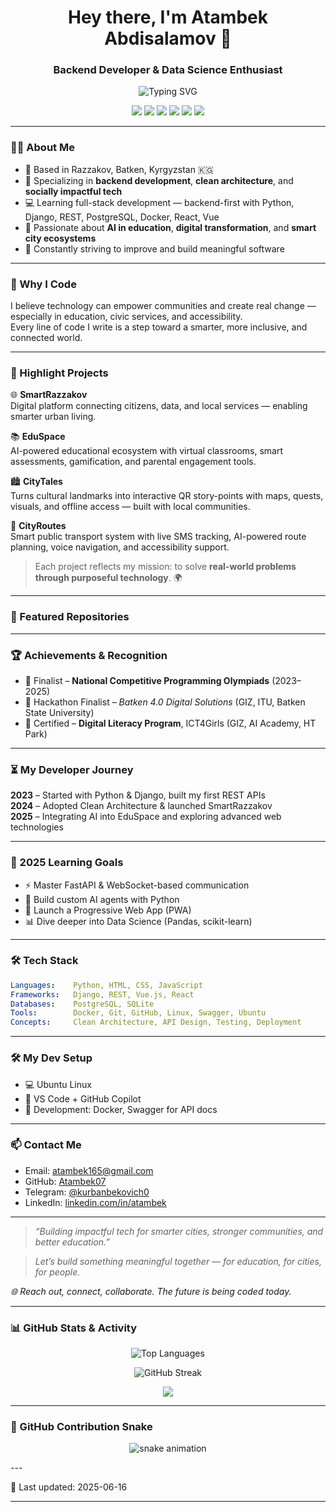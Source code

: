 <h1 align="center">Hey there, I'm Atambek Abdisalamov 👋</h1>
<h3 align="center">Backend Developer & Data Science Enthusiast</h3>

<p align="center">
  <img src="https://readme-typing-svg.demolab.com?font=Fira+Code&pause=1000&color=00F796&center=true&vCenter=true&width=435&lines=Backend+Developer;AI+in+Education+Enthusiast;Smart+City+Builder;Learning+Fast+%26+Dreaming+Big" alt="Typing SVG" />
</p>

<p align="center">
  <img src="https://img.shields.io/badge/-Python-3776AB?style=flat&logo=python&logoColor=white" />
  <img src="https://img.shields.io/badge/-Django-092E20?style=flat&logo=django&logoColor=white" />
  <img src="https://img.shields.io/badge/-PostgreSQL-4169E1?style=flat&logo=postgresql&logoColor=white" />
  <img src="https://img.shields.io/badge/-GitHub-181717?style=flat&logo=github&logoColor=white" />
  <img src="https://img.shields.io/badge/Linux-FCC624?style=flat&logo=linux&logoColor=black" />
  <img src="https://img.shields.io/badge/Vue.js-4FC08D?style=flat&logo=vue.js&logoColor=white" />
</p>

---

### 👨‍💻 About Me
- 📍 Based in Razzakov, Batken, Kyrgyzstan 🇰🇬  
- 🔧 Specializing in **backend development**, **clean architecture**, and **socially impactful tech**
- 💻 Learning full-stack development — backend-first with Python, Django, REST, PostgreSQL, Docker, React, Vue
- 🤖 Passionate about **AI in education**, **digital transformation**, and **smart city ecosystems**
- 🚀 Constantly striving to improve and build meaningful software

---

### 🌱 Why I Code
I believe technology can empower communities and create real change — especially in education, civic services, and accessibility.  
Every line of code I write is a step toward a smarter, more inclusive, and connected world.

---

### 🚀 Highlight Projects

🌐 **SmartRazzakov**  
Digital platform connecting citizens, data, and local services — enabling smarter urban living.

📚 **EduSpace**  
AI-powered educational ecosystem with virtual classrooms, smart assessments, gamification, and parental engagement tools.

🏙 **CityTales**  
Turns cultural landmarks into interactive QR story-points with maps, quests, visuals, and offline access — built with local communities.

🚌 **CityRoutes**  
Smart public transport system with live SMS tracking, AI-powered route planning, voice navigation, and accessibility support.

> Each project reflects my mission: to solve **real-world problems through purposeful technology**. 🌍

---

### 📌 Featured Repositories

<!-- FEATURED_REPOS:START -->
<!-- FEATURED_REPOS:END -->

---

### 🏆 Achievements & Recognition

- 🥈 Finalist – **National Competitive Programming Olympiads** (2023–2025)
- 🥉 Hackathon Finalist – *Batken 4.0 Digital Solutions* (GIZ, ITU, Batken State University)
- 📜 Certified – **Digital Literacy Program**, ICT4Girls (GIZ, AI Academy, HT Park)

---

### ⏳ My Developer Journey

**2023** – Started with Python & Django, built my first REST APIs  
**2024** – Adopted Clean Architecture & launched SmartRazzakov  
**2025** – Integrating AI into EduSpace and exploring advanced web technologies

---

### 🎯 2025 Learning Goals

- ⚡ Master FastAPI & WebSocket-based communication
- 🧠 Build custom AI agents with Python
- 📱 Launch a Progressive Web App (PWA)
- 📊 Dive deeper into Data Science (Pandas, scikit-learn)

---

### 🛠️ Tech Stack

```yaml
Languages:    Python, HTML, CSS, JavaScript
Frameworks:   Django, REST, Vue.js, React
Databases:    PostgreSQL, SQLite
Tools:        Docker, Git, GitHub, Linux, Swagger, Ubuntu 
Concepts:     Clean Architecture, API Design, Testing, Deployment
```
---

### 🛠 My Dev Setup
- 💻 Ubuntu Linux
- 📝 VS Code + GitHub Copilot
- 🐳 Development: Docker, Swagger for API docs

---

### 📫 Contact Me

- Email: atambek165@gmail.com  
- GitHub: [Atambek07](https://github.com/Atambek07)  
- Telegram: [@kurbanbekovich0](https://t.me/kurbanbekovich0)  
- LinkedIn: [linkedin.com/in/atambek](https://linkedin.com/in/atambek)

---

> *“Building impactful tech for smarter cities, stronger communities, and better education.”*

> *Let’s build something meaningful together — for education, for cities, for people.*

*🌐 Reach out, connect, collaborate. The future is being coded today.*


---

### 📊 GitHub Stats & Activity


<p align="center">
  <img src="https://github-readme-stats.vercel.app/api/top-langs/?username=Atambek07&layout=compact&theme=radical" alt="Top Languages" />
</p>

<p align="center">
  <img src="https://github-readme-streak-stats.herokuapp.com/?user=Atambek07&theme=radical" alt="GitHub Streak" />
</p>

<p align="center">
  <img src="https://github-profile-trophy.vercel.app/?username=Atambek07&theme=radical&no-frame=true&no-bg=true&margin-w=4" />
</p>

---
### 🐍 GitHub Contribution Snake

<p align="center">
  <img src="https://raw.githubusercontent.com/Atambek07/Atambek07/output/github-contribution-grid-snake.svg" alt="snake animation" />
</p>
---


📅 Last updated: 2025-06-16


--- 
